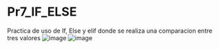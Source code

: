 # Pr7_IF_ELSE
Practica de uso de If, Else y elif donde se realiza una comparacion entre tres valores
![image](https://github.com/user-attachments/assets/e7b3630f-24d1-499f-97fc-4bbf6ca99d17)
![image](https://github.com/user-attachments/assets/3305227d-685d-4691-a1fe-f9e2938b33de)
